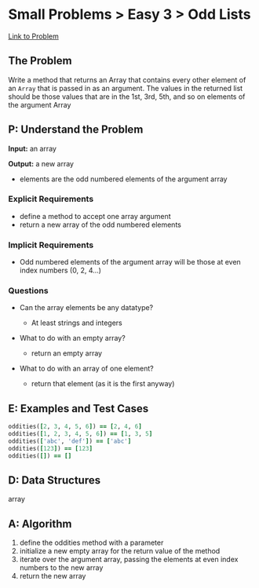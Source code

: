 # Small Problems > Easy 3 > Odd Lists

[Link to Problem](https://launchschool.com/exercises/7ced73ba)

## The Problem

Write a method that returns an Array that contains every other element of an `Array` that is passed in as an argument. The values in the returned list should be those values that are in the 1st, 3rd, 5th, and so on elements of the argument Array

## P: Understand the Problem

**Input:** an array

**Output:**  a new array

- elements are the odd numbered elements of the argument array

### Explicit Requirements

- define a method to accept one array argument
- return a new array of the odd numbered elements

### Implicit Requirements
- Odd numbered elements of the argument array will be those at even index numbers (0, 2, 4...)

### Questions

- Can the array elements be any datatype? 
  - At least strings and integers

- What to do with an empty array?
  - return an empty array

- What to do with an array of one element?
  - return that element (as it is the first anyway)


## E: Examples and Test Cases

```ruby
oddities([2, 3, 4, 5, 6]) == [2, 4, 6]
oddities([1, 2, 3, 4, 5, 6]) == [1, 3, 5]
oddities(['abc', 'def']) == ['abc']
oddities([123]) == [123]
oddities([]) == []
```



## D: Data Structures

array

## A: Algorithm

1. define the oddities method with a parameter
1. initialize a new empty array for the return value of the method
1. iterate over the argument array, passing the elements at even index numbers to the new array
1. return the new array